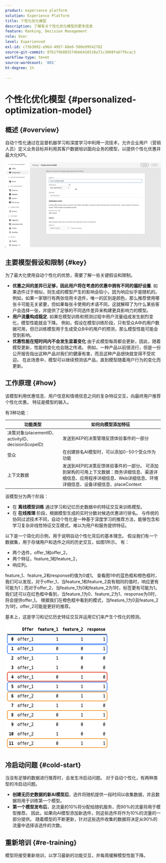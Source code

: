 ```yaml
---
product: experience platform
solution: Experience Platform
title: 个性化优化模型
description: 了解有关个性化优化模型的更多信息
feature: Ranking, Decision Management
role: User
level: Experienced
exl-id: c73b3092-e96d-4957-88e6-500e99542782
source-git-commit: 07b1f9b885574bb6418310a71c3060fa67f6cac3
workflow-type: tm+mt
source-wordcount: '801'
ht-degree: 1%

---
```


# 个性化优化模型 {#personalized-optimization-model}

## 概述 {#overview}

自动个性化通过在监督机器学习和深度学习中利用一流技术，允许企业用户（营销人员）定义业务目标并利用其客户数据培训面向业务的模型，以提供个性化优惠并最大化KPI。

![](../../rn/assets/do-not-localize/ai-ranking.gif)

## 主要模型假设和限制 {#key}

为了最大化使用自动个性化的优势，需要了解一些关键假设和限制。

* **优惠之间的差异已足够，因此用户将在考虑的优惠中拥有不同的偏好设置**. 如果选件过于相似，则生成的模型产生的影响会较小，因为响应似乎是随机的。
例如，如果一家银行有两张信用卡选件，唯一的区别是颜色，那么推荐使用哪张卡可能无关紧要，但如果每张卡使用的术语不同，这就解释了为什么某些客户会选择一张，并提供了足够的不同选件差异来构建更具影响力的模型。
* **用户流量构成稳定**. 如果在模型训练和预测过程中用户流量组成发生剧烈变化，模型性能就会下降。 例如，假设在模型训练阶段，只有受众A中的用户数据可用，但已训练模型用于生成受众B中的用户的预测，那么模型性能可能会受到影响。
* **优惠性能在短时间内不会发生显着变化** 由于此模型每周都会更新，因此，随着模型更新，性能的变化也会随之传递。 例如，一种产品以前很流行，但是一份公开报告指出这种产品对我们的健康有害，而且这种产品很快就变得不受欢迎。 在此场景中，模型可以继续预测该产品，直到模型随着用户行为的变化而更新。

## 工作原理 {#how}

该模型利用优惠信息、用户信息和情境信息之间的复杂特征交互，向最终用户推荐个性化优惠。 特征是模型的输入。

有3种功能：

| 功能类型 | 如何向模型添加特征 |
|--------------|----------------------------|
| 决策对象(placementID、activityID、decisionScopeID) | 发送到AEP的决策管理反馈体验事件的一部分 |
| 受众 | 在创建排名AI模型时，可以添加0-50个受众作为功能 |
| 上下文数据 | 发送到AEP的决策反馈体验事件的一部分。 可添加到架构的可用上下文数据：商务详细信息、渠道详细信息、应用程序详细信息、Web详细信息、环境详细信息、设备详细信息、placeContext |

该模型分为两个阶段：

* 在 **离线模型训练** 通过学习和记忆历史数据中的特征交互来训练模型。
* 在 **在线推理** 阶段，根据模型生成的实时分数对候选优惠进行排名。 与传统的协同过滤技术不同，自动个性化是一种基于深度学习的推荐方法，能够包含和学习复杂非线性特征交互模式，难以为用户和服务提供特征。

以下是一个简化的示例，用于说明自动个性化背后的基本理念。 假设我们有一个数据集，用于存储用户和选件之间的历史交互，如图1所示。 有：
* 两个选件，offer_1和offer_2，
* 两个特征，feature_1和feature_2，
* 响应列。

feature_1、feature_2和response的值为0或1。 查看图1中的蓝色框和橙色框时，我们可以发现，对于offer_1，当feature_1和feature_2具有相同的值时，响应更有可能为1；而对于offer_2，当feature_1为0和feature_2为1时，标签更有可能为1。 我们还可以在红色框中看到，当feature_1为0、feature_2为1、response为0时，将会提供offer_1。 根据我们在橙色框中看到的模式，当feature_1为0且feature_2为1时，offer_2可能是更好的推荐。

基本上，这是学习和记忆历史特征交互并运用它们来产生个性化的预测。

![](../assets/perso-ranking-schema.png)

## 冷启动问题 {#cold-start}

当没有足够的数据进行推荐时，会发生冷启动问题。 对于自动个性化，有两种类型的冷启动问题。

* **创建无历史数据的新AI模型后**，选件将随机提供一段时间以收集数据，并且数据将用于训练第一个模型。
* **第一个模型发布后**，总流量的10%将分配给随机服务，而90%的流量将用于模型推荐。 因此，如果向AI模型添加新选件，则这些选件将作为10%的流量的一部分提供。 随着模型的不断更新，针对这些选件收集的数据将决定从90%的流量中选择该选件的次数。

## 重新培训 {#re-training}

模型将接受重新培训，以学习最新的功能交互，并每周缓解模型性能下降。
